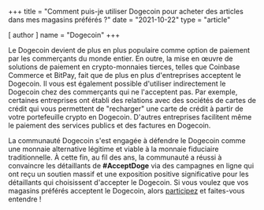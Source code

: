 +++
title = "Comment puis-je utiliser Dogecoin pour acheter des articles dans mes magasins préférés ?"
date = "2021-10-22"
type = "article"

[ author ]
  name = "Dogecoin"
+++

Le Dogecoin devient de plus en plus populaire comme option de paiement par les commerçants du monde entier. En outre, la mise en œuvre de solutions de paiement en crypto-monnaies tierces, telles que Coinbase Commerce et BitPay, fait que de plus en plus d'entreprises acceptent le Dogecoin. Il vous est également possible d'utiliser indirectement le Dogecoin chez des commerçants qui ne l'acceptent pas. Par exemple, certaines entreprises ont établi des relations avec des sociétés de cartes de crédit qui vous permettent de "recharger" une carte de crédit à partir de votre portefeuille crypto en Dogecoin. D'autres entreprises facilitent même le paiement des services publics et des factures en Dogecoin.

La communauté Dogecoin s'est engagée à défendre le Dogecoin comme une monnaie alternative légitime et viable à la monnaie fiduciaire traditionnelle. À cette fin, au fil des ans, la communauté a réussi à convaincre les détaillants de **#AcceptDoge** via des campagnes en ligne qui ont reçu un soutien massif et une exposition positive significative pour les détaillants qui choisissent d'accepter le Dogecoin. Si vous voulez que vos magasins préférés acceptent le Dogecoin, alors [participez](/fr/dogepedia/articles/join-the-dogecoin-community) et faites-vous entendre !